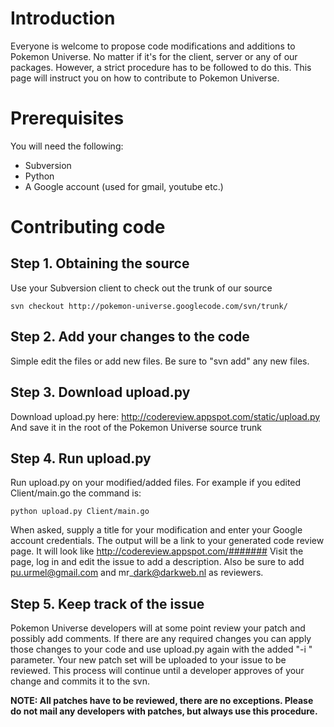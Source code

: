 # Introduction #

Everyone is welcome to propose code modifications and additions to Pokemon Universe. No matter if it's for the client, server or any of our packages. However, a strict procedure has to be followed to do this. This page will instruct you on how to contribute to Pokemon Universe.

# Prerequisites #

You will need the following:
  * Subversion
  * Python
  * A Google account (used for gmail, youtube etc.)

# Contributing code #
## Step 1. Obtaining the source ##
Use your Subversion client to check out the trunk of our source
```
svn checkout http://pokemon-universe.googlecode.com/svn/trunk/
```

## Step 2. Add your changes to the code ##
Simple edit the files or add new files. Be sure to "svn add" any new files.

## Step 3. Download upload.py ##
Download upload.py here:
http://codereview.appspot.com/static/upload.py
And save it in the root of the Pokemon Universe source trunk

## Step 4. Run upload.py ##
Run upload.py on your modified/added files. For example if you edited Client/main.go the command is:
```
python upload.py Client/main.go
```
When asked, supply a title for your modification and enter your Google account credentials. The output will be a link to your generated code review page. It will look like http://codereview.appspot.com/#######
Visit the page, log in and edit the issue to add a description. Also be sure to add pu.urmel@gmail.com and mr\_dark@darkweb.nl as reviewers.

## Step 5. Keep track of the issue ##
Pokemon Universe developers will at some point review your patch and possibly add comments. If there are any required changes you can apply those changes to your code and use upload.py again with the added "-i <your issue number here>" parameter. Your new patch set will be uploaded to your issue to be reviewed. This process will continue until a developer approves of your change and commits it to the svn.

**NOTE: All patches have to be reviewed, there are no exceptions. Please do not mail any developers with patches, but always use this procedure.**